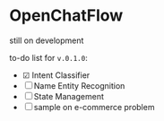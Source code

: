 # OpenChatFlow
still on development

to-do list for ```v.0.1.0```:
- &#9745; Intent Classifier
- &#9744; Name Entity Recognition
- &#9744; State Management
- &#9744; sample on e-commerce problem
